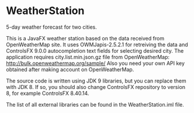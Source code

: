 # WeatherStation
5-day weather forecast for two cities.

This is a JavaFX weather station based on the data received from OpenWeatherMap site.
It uses OWMJapis-2.5.2.1 for retreiving the data and ControlsFX 9.0.0 autocompletion text fields for selecting desired city.
The application requires city.list.min.json.gz file from OpenWeatherMap: http://bulk.openweathermap.org/sample/
Also you need your own API key obtained after making account on OpenWeatherMap.

The source code is written using JDK 9 libraries, but you can replace them with JDK 8. If so, you should also change ControlsFX repository to version 8, for example ControlsFX 8.40.14.

The list of all external libraries can be found in the WeatherStation.iml file.
